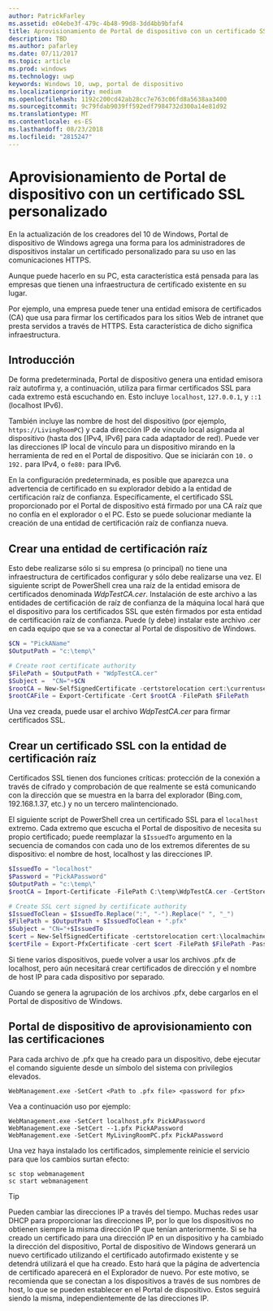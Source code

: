 ```yaml
---
author: PatrickFarley
ms.assetid: e04ebe3f-479c-4b48-99d8-3dd4bb9bfaf4
title: Aprovisionamiento de Portal de dispositivo con un certificado SSL personalizado
description: TBD
ms.author: pafarley
ms.date: 07/11/2017
ms.topic: article
ms.prod: windows
ms.technology: uwp
keywords: Windows 10, uwp, portal de dispositivo
ms.localizationpriority: medium
ms.openlocfilehash: 1192c200cd42ab28cc7e763c06fd8a5638aa3400
ms.sourcegitcommit: 9c79fdab9039ff592edf7984732d300a14e81d92
ms.translationtype: MT
ms.contentlocale: es-ES
ms.lasthandoff: 08/23/2018
ms.locfileid: "2815247"
---
```

# <a name="provision-device-portal-with-a-custom-ssl-certificate"></a>Aprovisionamiento de Portal de dispositivo con un certificado SSL personalizado
En la actualización de los creadores del 10 de Windows, Portal de dispositivo de Windows agrega una forma para los administradores de dispositivos instalar un certificado personalizado para su uso en las comunicaciones HTTPS. 

Aunque puede hacerlo en su PC, esta característica está pensada para las empresas que tienen una infraestructura de certificado existente en su lugar.  

Por ejemplo, una empresa puede tener una entidad emisora de certificados (CA) que usa para firmar los certificados para los sitios Web de intranet que presta servidos a través de HTTPS. Esta característica de dicho significa infraestructura. 

## <a name="overview"></a>Introducción
De forma predeterminada, Portal de dispositivo genera una entidad emisora raíz autofirma y, a continuación, utiliza para firmar certificados SSL para cada extremo está escuchando en. Esto incluye `localhost`, `127.0.0.1`, y `::1` (localhost IPv6).

También incluye las nombre de host del dispositivo (por ejemplo, `https://LivingRoomPC`) y cada dirección IP de vínculo local asignada al dispositivo (hasta dos [IPv4, IPv6] para cada adaptador de red). Puede ver las direcciones IP local de vínculo para un dispositivo mirando en la herramienta de red en el Portal de dispositivo. Que se iniciarán con `10.` o `192.` para IPv4, o `fe80:` para IPv6. 

En la configuración predeterminada, es posible que aparezca una advertencia de certificado en su explorador debido a la entidad de certificación raíz de confianza. Específicamente, el certificado SSL proporcionado por el Portal de dispositivo está firmado por una CA raíz que no confía en el explorador o el PC. Esto se puede solucionar mediante la creación de una entidad de certificación raíz de confianza nueva.

## <a name="create-a-root-ca"></a>Crear una entidad de certificación raíz

Esto debe realizarse sólo si su empresa (o principal) no tiene una infraestructura de certificados configurar y sólo debe realizarse una vez. El siguiente script de PowerShell crea una raíz de la entidad emisora de certificados denominada _WdpTestCA.cer_. Instalación de este archivo a las entidades de certificación de raíz de confianza de la máquina local hará que el dispositivo para los certificados SSL que estén firmados por esta entidad de certificación raíz de confianza. Puede (y debe) instalar este archivo .cer en cada equipo que se va a conectar al Portal de dispositivo de Windows.  

```PowerShell
$CN = "PickAName"
$OutputPath = "c:\temp\"

# Create root certificate authority
$FilePath = $OutputPath + "WdpTestCA.cer"
$Subject =  "CN="+$CN
$rootCA = New-SelfSignedCertificate -certstorelocation cert:\currentuser\my -Subject $Subject -HashAlgorithm "SHA512" -KeyUsage CertSign,CRLSign
$rootCAFile = Export-Certificate -Cert $rootCA -FilePath $FilePath
```

Una vez creada, puede usar el archivo _WdpTestCA.cer_ para firmar certificados SSL. 

## <a name="create-an-ssl-certificate-with-the-root-ca"></a>Crear un certificado SSL con la entidad de certificación raíz

Certificados SSL tienen dos funciones críticas: protección de la conexión a través de cifrado y comprobación de que realmente se está comunicando con la dirección que se muestra en la barra del explorador (Bing.com, 192.168.1.37, etc.) y no un tercero malintencionado.

El siguiente script de PowerShell crea un certificado SSL para el `localhost` extremo. Cada extremo que escucha el Portal de dispositivo de necesita su propio certificado; puede reemplazar la `$IssuedTo` argumento en la secuencia de comandos con cada uno de los extremos diferentes de su dispositivo: el nombre de host, localhost y las direcciones IP.

```PowerShell
$IssuedTo = "localhost"
$Password = "PickAPassword"
$OutputPath = "c:\temp\"
$rootCA = Import-Certificate -FilePath C:\temp\WdpTestCA.cer -CertStoreLocation Cert:\CurrentUser\My\

# Create SSL cert signed by certificate authority
$IssuedToClean = $IssuedTo.Replace(":", "-").Replace(" ", "_")
$FilePath = $OutputPath + $IssuedToClean + ".pfx"
$Subject = "CN="+$IssuedTo
$cert = New-SelfSignedCertificate -certstorelocation cert:\localmachine\my -Subject $Subject -DnsName $IssuedTo -Signer $rootCA -HashAlgorithm "SHA512"
$certFile = Export-PfxCertificate -cert $cert -FilePath $FilePath -Password (ConvertTo-SecureString -String $Password -Force -AsPlainText)
```

Si tiene varios dispositivos, puede volver a usar los archivos .pfx de localhost, pero aún necesitará crear certificados de dirección y el nombre de host IP para cada dispositivo por separado.

Cuando se genera la agrupación de los archivos .pfx, debe cargarlos en el Portal de dispositivo de Windows. 

## <a name="provision-device-portal-with-the-certifications"></a>Portal de dispositivo de aprovisionamiento con las certificaciones

Para cada archivo de .pfx que ha creado para un dispositivo, debe ejecutar el comando siguiente desde un símbolo del sistema con privilegios elevados.

```
WebManagement.exe -SetCert <Path to .pfx file> <password for pfx> 
```

Vea a continuación uso por ejemplo:
```
WebManagement.exe -SetCert localhost.pfx PickAPassword
WebManagement.exe -SetCert --1.pfx PickAPassword
WebManagement.exe -SetCert MyLivingRoomPC.pfx PickAPassword
```

Una vez haya instalado los certificados, simplemente reinicie el servicio para que los cambios surtan efecto:

```
sc stop webmanagement
sc start webmanagement
```

> [!TIP]
> Pueden cambiar las direcciones IP a través del tiempo.
Muchas redes usar DHCP para proporcionar las direcciones IP, por lo que los dispositivos no obtienen siempre la misma dirección IP que tenían anteriormente. Si se ha creado un certificado para una dirección IP en un dispositivo y ha cambiado la dirección del dispositivo, Portal de dispositivo de Windows generará un nuevo certificado utilizando el certificado autofirmado existente y se detendrá utilizará el que ha creado. Esto hará que la página de advertencia de certificado aparecerá en el Explorador de nuevo. Por este motivo, se recomienda que se conectan a los dispositivos a través de sus nombres de host, lo que se pueden establecer en el Portal de dispositivo. Estos seguirá siendo la misma, independientemente de las direcciones IP.
